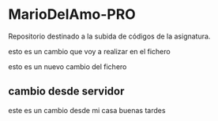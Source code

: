 # MarioDelAmo-PRO
Repositorio destinado a la subida de códigos de la asignatura.

esto es un cambio que voy a realizar en el fichero

esto es un nuevo cambio del fichero

## cambio desde servidor

este es un cambio desde mi casa
buenas tardes

